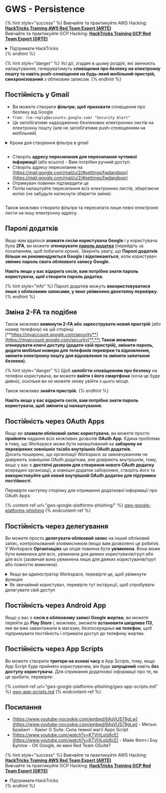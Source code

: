 # GWS - Persistence

{% hint style="success" %}
Вивчайте та практикуйте AWS Hacking:<img src="../../.gitbook/assets/image (1) (1) (1).png" alt="" data-size="line">[**HackTricks Training AWS Red Team Expert (ARTE)**](https://training.hacktricks.xyz/courses/arte)<img src="../../.gitbook/assets/image (1) (1) (1).png" alt="" data-size="line">\
Вивчайте та практикуйте GCP Hacking: <img src="../../.gitbook/assets/image (2).png" alt="" data-size="line">[**HackTricks Training GCP Red Team Expert (GRTE)**<img src="../../.gitbook/assets/image (2).png" alt="" data-size="line">](https://training.hacktricks.xyz/courses/grte)

<details>

<summary>Підтримати HackTricks</summary>

* Перевірте [**плани підписки**](https://github.com/sponsors/carlospolop)!
* **Приєднуйтесь до** 💬 [**групи Discord**](https://discord.gg/hRep4RUj7f) або [**групи Telegram**](https://t.me/peass) або **слідкуйте** за нами в **Twitter** 🐦 [**@hacktricks\_live**](https://twitter.com/hacktricks_live)**.**
* **Діліться хакерськими трюками, надсилаючи PR до** [**HackTricks**](https://github.com/carlospolop/hacktricks) та [**HackTricks Cloud**](https://github.com/carlospolop/hacktricks-cloud) репозиторіїв на GitHub.

</details>
{% endhint %}

{% hint style="danger" %}
Усі дії, згадані в цьому розділі, які змінюють налаштування, генеруватимуть **сповіщення про безпеку на електронну пошту та навіть push-сповіщення на будь-який мобільний пристрій, синхронізований** з обліковим записом.
{% endhint %}

## **Постійність у Gmail**

* Ви можете створити **фільтри, щоб приховати** сповіщення про безпеку від Google
* `from: (no-reply@accounts.google.com) "Security Alert"`
* Це запобігатиме надходженню безпекових електронних листів на електронну пошту (але не запобігатиме push-сповіщенням на мобільний)

<details>

<summary>Кроки для створення фільтра в gmail</summary>

(Інструкції з [**тут**](https://support.google.com/mail/answer/6579))

1. Відкрийте [Gmail](https://mail.google.com/).
2. У полі пошуку вгорі натисніть Показати параметри пошуку ![photos tune](https://lh3.googleusercontent.com/cD6YR_YvqXqNKxrWn2NAWkV6tjJtg8vfvqijKT1_9zVCrl2sAx9jROKhLqiHo2ZDYTE=w36).
3. Введіть свої критерії пошуку. Якщо ви хочете перевірити, чи правильно працює ваш пошук, подивіться, які електронні листи з'являються, натиснувши **Пошук**.
4. У нижній частині вікна пошуку натисніть **Створити фільтр**.
5. Виберіть, що ви хочете, щоб фільтр робив.
6. Натисніть **Створити фільтр**.

Перевірте свій поточний фільтр (щоб видалити їх) на [https://mail.google.com/mail/u/0/#settings/filters](https://mail.google.com/mail/u/0/#settings/filters)

</details>

<figure><img src="../../.gitbook/assets/image (331).png" alt=""><figcaption></figcaption></figure>

* Створіть **адресу пересилання для пересилання чутливої інформації** (або всього) - Вам потрібен ручний доступ.
* Створіть адресу пересилання на [https://mail.google.com/mail/u/2/#settings/fwdandpop](https://mail.google.com/mail/u/2/#settings/fwdandpop)
* Отримувач повинен підтвердити це
* Потім налаштуйте пересилання всіх електронних листів, зберігаючи копію (не забудьте натиснути зберегти зміни):

<figure><img src="../../.gitbook/assets/image (332).png" alt=""><figcaption></figcaption></figure>

Також можливо створити фільтри та пересилати лише певні електронні листи на іншу електронну адресу.

## Паролі додатків

Якщо вам вдалося **зламати сесію користувача Google** і у користувача була **2FA**, ви можете **згенерувати** [**пароль додатка**](https://support.google.com/accounts/answer/185833?hl=en) (перейдіть за посиланням, щоб побачити кроки). Зверніть увагу, що **Паролі додатків більше не рекомендуються Google і відкликаються**, коли користувач **змінює пароль свого облікового запису Google.**

**Навіть якщо у вас відкрита сесія, вам потрібно знати пароль користувача, щоб створити пароль додатка.**

{% hint style="info" %}
Паролі додатків можуть **використовуватися лише з обліковими записами, у яких увімкнено двоетапну перевірку**.
{% endhint %}

## Зміна 2-FA та подібне

Також можливо **вимкнути 2-FA або зареєструвати новий пристрій** (або номер телефону) на цій сторінці [**https://myaccount.google.com/security**](https://myaccount.google.com/security)**.**\
**Також можливо згенерувати ключі доступу (додати свій пристрій), змінити пароль, додати мобільні номери для телефонів перевірки та відновлення, змінити електронну пошту для відновлення та змінити запитання безпеки).**

{% hint style="danger" %}
Щоб **запобігти сповіщенням про безпеку** на телефон користувача, ви можете **вийти з його смартфона** (хоча це буде дивно), оскільки ви не можете знову увійти з цього місця.

Також можливо **знайти пристрій.**
{% endhint %}

**Навіть якщо у вас відкрита сесія, вам потрібно знати пароль користувача, щоб змінити ці налаштування.**

## Постійність через OAuth Apps

Якщо ви **зламали обліковий запис користувача**, ви можете просто **прийняти** надання всіх можливих дозволів **OAuth App**. Єдина проблема в тому, що Workspace може бути налаштований на **заборону не перевірених зовнішніх та/або внутрішніх OAuth додатків.**\
Досить поширено, що організації Workspace за замовчуванням не довіряють зовнішнім OAuth додаткам, але довіряють внутрішнім, тому, якщо у вас є **достатні дозволи для створення нового OAuth додатку** всередині організації, а зовнішні додатки заборонені, створіть його та **використовуйте цей новий внутрішній OAuth додаток для підтримки постійності**.

Перевірте наступну сторінку для отримання додаткової інформації про OAuth Apps:

{% content-ref url="gws-google-platforms-phishing/" %}
[gws-google-platforms-phishing](gws-google-platforms-phishing/)
{% endcontent-ref %}

## Постійність через делегування

Ви можете просто **делегувати обліковий запис** на інший обліковий запис, контрольований зловмисником (якщо вам дозволено це робити). У Workspace **Організаціях** ця опція повинна бути **увімкнена**. Вона може бути вимкнена для всіх, увімкнена для деяких користувачів/груп або для всіх (зазвичай вона увімкнена лише для деяких користувачів/груп або повністю вимкнена).

<details>

<summary>Якщо ви адміністратор Workspace, перевірте це, щоб увімкнути функцію</summary>

(Інформація [скопійована з документації](https://support.google.com/a/answer/7223765))

Як адміністратор вашої організації (наприклад, вашої роботи або школи), ви контролюєте, чи можуть користувачі делегувати доступ до свого облікового запису Gmail. Ви можете дозволити всім мати можливість делегувати свій обліковий запис. Або лише дозволити людям з певних відділів налаштувати делегування. Наприклад, ви можете:

* Додати адміністративного асистента як делегата на свій обліковий запис Gmail, щоб вони могли читати та надсилати електронні листи від вашого імені.
* Додати групу, таку як ваш відділ продажів, у Групи як делегата, щоб надати всім доступ до одного облікового запису Gmail.

Користувачі можуть делегувати доступ лише іншому користувачу в тій же організації, незалежно від їх домену або організаційної одиниці.

#### Обмеження та обмеження делегування

* **Дозволити користувачам надавати доступ до своєї поштової скриньки Google групі** опція: Щоб використовувати цю опцію, вона повинна бути увімкнена для ОУ делегованого облікового запису та для кожного члена групи ОУ. Члени групи, які належать до ОУ без увімкненої цієї опції, не можуть отримати доступ до делегованого облікового запису.
* При звичайному використанні 40 делегованих користувачів можуть отримати доступ до облікового запису Gmail одночасно. Вище середнього використання одним або кількома делегатами може зменшити цю кількість.
* Автоматизовані процеси, які часто отримують доступ до Gmail, також можуть зменшити кількість делегатів, які можуть отримати доступ до облікового запису одночасно. Ці процеси включають API або розширення браузера, які часто отримують доступ до Gmail.
* Один обліковий запис Gmail підтримує до 1,000 унікальних делегатів. Група в Групах зараховується як один делегат до ліміту.
* Делегування не збільшує ліміти для облікового запису Gmail. Облікові записи Gmail з делегованими користувачами мають стандартні ліміти та політики облікового запису Gmail. Для отримання додаткової інформації відвідайте [Ліміти та політики Gmail](https://support.google.com/a/topic/28609).

#### Крок 1: Увімкніть делегування Gmail для своїх користувачів

**Перед початком:** Щоб застосувати налаштування для певних користувачів, помістіть їх облікові записи в [організаційну одиницю](https://support.google.com/a/topic/1227584).

1.  [Увійдіть](https://admin.google.com/) до своєї [консолі адміністратора Google](https://support.google.com/a/answer/182076).

Увійдіть, використовуючи _обліковий запис адміністратора_, а не свій поточний обліковий запис CarlosPolop@gmail.com
2. У консолі адміністратора перейдіть до Меню ![](https://storage.googleapis.com/support-kms-prod/JxKYG9DqcsormHflJJ8Z8bHuyVI5YheC0lAp)![і потім](https://storage.googleapis.com/support-kms-prod/Th2Tx0uwPMOhsMPn7nRXMUo3vs6J0pto2DTn)![](https://storage.googleapis.com/support-kms-prod/ocGtUSENh4QebLpvZcmLcNRZyaTBcolMRSyl) **Додатки**![і потім](https://storage.googleapis.com/support-kms-prod/Th2Tx0uwPMOhsMPn7nRXMUo3vs6J0pto2DTn)**Google Workspace**![і потім](https://storage.googleapis.com/support-kms-prod/Th2Tx0uwPMOhsMPn7nRXMUo3vs6J0pto2DTn)**Gmail**![і потім](https://storage.googleapis.com/support-kms-prod/Th2Tx0uwPMOhsMPn7nRXMUo3vs6J0pto2DTn)**Налаштування користувача**.
3. Щоб застосувати налаштування для всіх, залиште вибраною верхню організаційну одиницю. В іншому випадку виберіть дочірню [організаційну одиницю](https://support.google.com/a/topic/1227584).
4. Натисніть **Делегування пошти**.
5. Поставте галочку в полі **Дозволити користувачам делегувати доступ до своєї поштової скриньки іншим користувачам у домені**.
6. (Необов'язково) Щоб дозволити користувачам вказати, яка інформація про відправника включена в делеговані повідомлення, поставте галочку в полі **Дозволити користувачам налаштувати це налаштування**.
7. Виберіть опцію для інформації про відправника за замовчуванням, яка включається в повідомлення, надіслані делегатами:
* **Показати власника облікового запису та делегата, який надіслав електронний лист**—Повідомлення включають адреси електронної пошти власника облікового запису Gmail та делегата.
* **Показати лише власника облікового запису**—Повідомлення включають адресу електронної пошти лише власника облікового запису Gmail. Адреса електронної пошти делегата не включається.
8. (Необов'язково) Щоб дозволити користувачам додати групу в Групи як делегата, поставте галочку в полі **Дозволити користувачам надавати доступ до своєї поштової скриньки Google групі**.
9. Натисніть **Зберегти**. Якщо ви налаштували дочірню організаційну одиницю, ви можете **успадкувати** або **перезаписати** налаштування батьківської організаційної одиниці.
10. (Необов'язково) Щоб увімкнути делегування Gmail для інших організаційних одиниць, повторіть кроки 3–9.

Зміни можуть зайняти до 24 годин, але зазвичай відбуваються швидше. [Дізнайтеся більше](https://support.google.com/a/answer/7514107)

#### Крок 2: Нехай користувачі налаштують делегатів для своїх облікових записів

Після того, як ви увімкнете делегування, ваші користувачі переходять до налаштувань Gmail, щоб призначити делегатів. Делегати можуть читати, надсилати та отримувати повідомлення від імені користувача.

Для отримання додаткової інформації направте користувачів до [Делегування та співпраця в електронній пошті](https://support.google.com/a/users/answer/138350).

</details>

<details>

<summary>Як звичайний користувач, перевірте тут інструкції, щоб спробувати делегувати свій доступ</summary>

(Інформація скопійована [**з документації**](https://support.google.com/mail/answer/138350))

Ви можете додати до 10 делегатів.

Якщо ви використовуєте Gmail через свою роботу, школу або іншу організацію:

* Ви можете додати до 1000 делегатів у межах вашої організації.
* При звичайному використанні 40 делегатів можуть отримати доступ до облікового запису Gmail одночасно.
* Якщо ви використовуєте автоматизовані процеси, такі як API або розширення браузера, кілька делегатів можуть отримати доступ до облікового запису Gmail одночасно.

1. На своєму комп'ютері відкрийте [Gmail](https://mail.google.com/). Ви не можете додати делегатів з програми Gmail.
2. У правому верхньому куті натисніть Налаштування ![Settings](https://lh3.googleusercontent.com/p3J-ZSPOLtuBBR_ofWTFDfdgAYQgi8mR5c76ie8XQ2wjegk7-yyU5zdRVHKybQgUlQ=w36-h36) ![і потім](https://lh3.googleusercontent.com/3_l97rr0GvhSP2XV5OoCkV2ZDTIisAOczrSdzNCBxhIKWrjXjHucxNwocghoUa39gw=w36-h36) **Переглянути всі налаштування**.
3. Натисніть вкладку **Облікові записи та імпорт** або **Облікові записи**.
4. У розділі "Надати доступ до свого облікового запису" натисніть **Додати інший обліковий запис**. Якщо ви використовуєте Gmail через свою роботу або школу, ваша організація може обмежити делегування електронної пошти. Якщо ви не бачите цього налаштування, зв'яжіться з адміністратором.
* Якщо ви не бачите "Надати доступ до свого облікового запису", то це обмежено.
5. Введіть адресу електронної пошти особи, яку ви хочете додати. Якщо ви використовуєте Gmail через свою роботу, школу або іншу організацію, і ваш адміністратор це дозволяє, ви можете ввести адресу електронної пошти групи. Ця група повинна мати той же домен, що й ваша організація. Зовнішнім членам групи відмовлено в доступі до делегування.\
\
**Важливо:** Якщо обліковий запис, який ви делегуєте, є новим обліковим записом або пароль був скинутий, адміністратор повинен вимкнути вимогу змінити пароль, коли ви вперше входите.

* [Дізнайтеся, як адміністратор може створити користувача](https://support.google.com/a/answer/33310).
* [Дізнайтеся, як адміністратор може скинути паролі](https://support.google.com/a/answer/33319).

6. Натисніть **Наступний крок** ![і потім](https://lh3.googleusercontent.com/QbWcYKta5vh_4-OgUeFmK-JOB0YgLLoGh69P478nE6mKdfpWQniiBabjF7FVoCVXI0g=h36) **Надіслати електронний лист для надання доступу**.

Особа, яку ви додали, отримає електронний лист з проханням підтвердити. Запрошення закінчується через тиждень.

Якщо ви додали групу, всі члени групи стануть делегатами без необхідності підтвердження.

Примітка: Може знадобитися до 24 годин, щоб делегування почало діяти.

</details>

## Постійність через Android App

Якщо у вас є **сесія в обліковому записі Google жертви**, ви можете перейти до **Play Store** і, можливо, зможете **встановити шкідливе ПЗ**, яке ви вже завантажили в магазин, безпосередньо **на телефон**, щоб підтримувати постійність і отримати доступ до телефону жертви.

## **Постійність через** App Scripts

Ви можете створити **тригери на основі часу** в App Scripts, тому, якщо App Script буде прийнято користувачем, він буде **запущений** навіть **без доступу користувача**. Для отримання додаткової інформації про те, як це зробити, перевірте:

{% content-ref url="gws-google-platforms-phishing/gws-app-scripts.md" %}
[gws-app-scripts.md](gws-google-platforms-phishing/gws-app-scripts.md)
{% endcontent-ref %}

## Посилання

* [https://www.youtube-nocookie.com/embed/6AsVUS79gLw](https://www.youtube-nocookie.com/embed/6AsVUS79gLw) - Метью Брайант - Хакінг G Suite: Сила темної магії Apps Script
* [https://www.youtube.com/watch?v=KTVHLolz6cE](https://www.youtube.com/watch?v=KTVHLolz6cE) - Майк Фелч і Боу Буллок - ОК Google, як мені Red Team GSuite?

{% hint style="success" %}
Вивчайте та практикуйте AWS Hacking:<img src="../../.gitbook/assets/image (1) (1) (1).png" alt="" data-size="line">[**HackTricks Training AWS Red Team Expert (ARTE)**](https://training.hacktricks.xyz/courses/arte)<img src="../../.gitbook/assets/image (1) (1) (1).png" alt="" data-size="line">\
Вивчайте та практикуйте GCP Hacking: <img src="../../.gitbook/assets/image (2).png" alt="" data-size="line">[**HackTricks Training GCP Red Team Expert (GRTE)**<img src="../../.gitbook/assets/image (2).png" alt="" data-size="line">](https://training.hacktricks.xyz/courses/grte)

<details>

<summary>Підтримати HackTricks</summary>

* Перевірте [**плани підписки**](https://github.com/sponsors/carlospolop)!
* **Приєднуйтесь до** 💬 [**групи Discord**](https://discord.gg/hRep4RUj7f) або [**групи Telegram**](https://t.me/peass) або **слідкуйте** за нами в **Twitter** 🐦 [**@hacktricks\_live**](https://twitter.com/hacktricks_live)**.**
* **Діліться хакерськими трюками, надсилаючи PR до** [**HackTricks**](https://github.com/carlospolop/hacktricks) та [**HackTricks Cloud**](https://github.com/carlospolop/hacktricks-cloud) репозиторіїв на GitHub.

</details>
{% endhint %}
